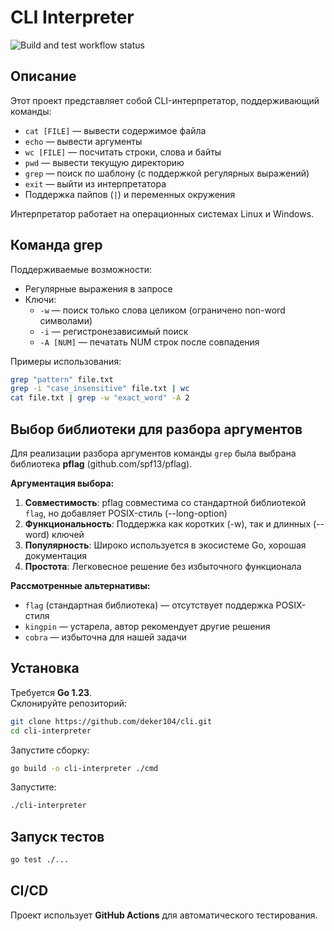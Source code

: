 # CLI Interpreter

![Build and test workflow status](https://github.com/deker104/convex-hull/actions/workflows/ci.yml/badge.svg?branch=master)

## Описание
Этот проект представляет собой CLI-интерпретатор, поддерживающий команды:
- `cat [FILE]` — вывести содержимое файла
- `echo` — вывести аргументы
- `wc [FILE]` — посчитать строки, слова и байты
- `pwd` — вывести текущую директорию
- `grep` — поиск по шаблону (с поддержкой регулярных выражений)
- `exit` — выйти из интерпретатора
- Поддержка пайпов (`|`) и переменных окружения

Интерпретатор работает на операционных системах Linux и Windows.

## Команда grep
Поддерживаемые возможности:
- Регулярные выражения в запросе
- Ключи:
  - `-w` — поиск только слова целиком (ограничено non-word символами)
  - `-i` — регистронезависимый поиск
  - `-A [NUM]` — печатать NUM строк после совпадения

Примеры использования:
```sh
grep "pattern" file.txt
grep -i "case_insensitive" file.txt | wc
cat file.txt | grep -w "exact_word" -A 2
```

## Выбор библиотеки для разбора аргументов
Для реализации разбора аргументов команды `grep` была выбрана библиотека **pflag** (github.com/spf13/pflag).

**Аргументация выбора:**
1. **Совместимость**: pflag совместима со стандартной библиотекой `flag`, но добавляет POSIX-стиль (--long-option)
2. **Функциональность**: Поддержка как коротких (-w), так и длинных (--word) ключей
3. **Популярность**: Широко используется в экосистеме Go, хорошая документация
4. **Простота**: Легковесное решение без избыточного функционала

**Рассмотренные альтернативы:**
- `flag` (стандартная библиотека) — отсутствует поддержка POSIX-стиля
- `kingpin` — устарела, автор рекомендует другие решения
- `cobra` — избыточна для нашей задачи

## Установка
Требуется **Go 1.23**.  
Склонируйте репозиторий:
```sh
git clone https://github.com/deker104/cli.git
cd cli-interpreter
```
Запустите сборку:
```sh
go build -o cli-interpreter ./cmd
```
Запустите:
```sh
./cli-interpreter
```

## Запуск тестов
```sh
go test ./...
```

## CI/CD
Проект использует **GitHub Actions** для автоматического тестирования.